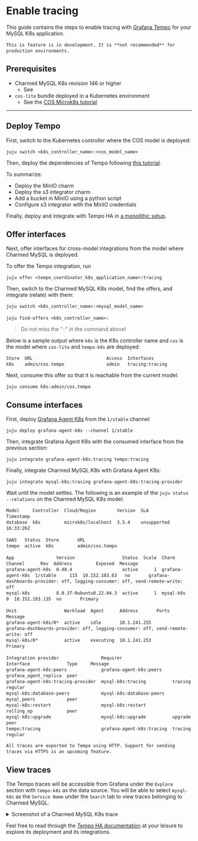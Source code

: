 # Enable tracing

This guide contains the steps to enable tracing with [Grafana Tempo](https://grafana.com/docs/tempo/latest/) for your MySQL K8s application. 

```{caution}
This is feature is in development. It is **not recommended** for production environments. 
```

## Prerequisites

* Charmed MySQL K8s revision 146 or higher 
  * See [](/how-to/upgrade/index)
* `cos-lite` bundle deployed in a Kubernetes environment
  * See the [COS Microk8s tutorial](https://charmhub.io/topics/canonical-observability-stack/tutorials/install-microk8s)


---

## Deploy Tempo

First, switch to the Kubernetes controller where the COS model is deployed:

```shell
juju switch <k8s_controller_name>:<cos_model_name>
```

Then, deploy the dependencies of Tempo following [this tutorial](https://discourse.charmhub.io/t/tutorial-deploy-tempo-ha-on-top-of-cos-lite/15489). 

To summarize:
- Deploy the MinIO charm
- Deploy the s3 integrator charm
- Add a bucket in MinIO using a python script
- Configure s3 integrator with the MinIO credentials

Finally, deploy and integrate with Tempo HA in [a monolithic setup](https://discourse.charmhub.io/t/tutorial-deploy-tempo-ha-on-top-of-cos-lite/15489). 


## Offer interfaces

Next, offer interfaces for cross-model integrations from the model where Charmed MySQL is deployed.

To offer the Tempo integration, run

```shell
juju offer <tempo_coordinator_k8s_application_name>:tracing
```

Then, switch to the Charmed MySQL K8s model, find the offers, and integrate (relate) with them:

```shell
juju switch <k8s_controller_name>:<mysql_model_name>

juju find-offers <k8s_controller_name>:  
```
> Do not miss the "`:`" in the command above!

Below is a sample output where `k8s` is the K8s controller name and `cos` is the model where `cos-lite` and `tempo-k8s` are deployed:

```shell
Store  URL                            Access  Interfaces
k8s    admin/cos.tempo                admin   tracing:tracing
```

Next, consume this offer so that it is reachable from the current model:

```shell
juju consume k8s:admin/cos.tempo
```

## Consume interfaces

First, deploy [Grafana Agent K8s](https://charmhub.io/grafana-agent-k8s) from the `1/stable` channel:

```shell
juju deploy grafana-agent-k8s --channel 1/stable
``` 

Then, integrate Grafana Agent K8s with the consumed interface from the previous section:

```shell
juju integrate grafana-agent-k8s:tracing tempo:tracing
```

Finally, integrate Charmed MySQL K8s with Grafana Agent K8s:

```shell
juju integrate mysql-k8s:tracing grafana-agent-k8s:tracing-provider
```

Wait until the model settles. The following is an example of the `juju status --relations` on the Charmed MySQL K8s model:

```shell
Model     Controller  Cloud/Region        Version  SLA          Timestamp
database  k8s         microk8s/localhost  3.5.4    unsupported  16:33:26Z

SAAS   Status  Store       URL
tempo  active  k8s         admin/cos.tempo

App                Version                  Status  Scale  Charm              Channel      Rev  Address         Exposed  Message
grafana-agent-k8s  0.40.4                   active      1  grafana-agent-k8s  1/stable     115  10.152.183.63   no       grafana-dashboards-provider: off, logging-consumer: off, send-remote-write: off
mysql-k8s          8.0.37-0ubuntu0.22.04.3  active      1  mysql-k8s                         0  10.152.183.135  no       Primary

Unit                  Workload  Agent      Address       Ports  Message
grafana-agent-k8s/0*  active    idle       10.1.241.255         grafana-dashboards-provider: off, logging-consumer: off, send-remote-write: off
mysql-k8s/0*          active    executing  10.1.241.253         Primary

Integration provider                Requirer                   Interface              Type     Message
grafana-agent-k8s:peers             grafana-agent-k8s:peers    grafana_agent_replica  peer     
grafana-agent-k8s:tracing-provider  mysql-k8s:tracing          tracing                regular  
mysql-k8s:database-peers            mysql-k8s:database-peers   mysql_peers            peer     
mysql-k8s:restart                   mysql-k8s:restart          rolling_op             peer     
mysql-k8s:upgrade                   mysql-k8s:upgrade          upgrade                peer     
tempo:tracing                       grafana-agent-k8s:tracing  tracing                regular  

```

```{note}
All traces are exported to Tempo using HTTP. Support for sending traces via HTTPS is an upcoming feature.
```

## View traces

The Tempo traces will be accessible from Grafana under the `Explore` section with `tempo-k8s` as the data source. You will be able to select `mysql-k8s` as the `Service Name` under the `Search` tab to view traces belonging to Charmed MySQL.

<details><summary>Screenshot of a Charmed MySQL K8s trace
</summary>

![MySQL K8s trace with Grafana Tempo](mysql-k8s-trace.jpeg)
</details>


Feel free to read through the [Tempo HA documentation](https://discourse.charmhub.io/t/charmed-tempo-ha/15531) at your leisure to explore its deployment and its integrations.


